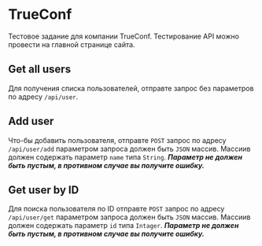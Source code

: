 # TrueConf
Тестовое задание для компании TrueConf. Тестирование API можно провести на главной странице сайта.

## Get all users
Для получения списка пользователей, отправте запрос без параметров по адресу `/api/user`.

## Add user
Что-бы добавить пользователя, отправте `POST` запрос по адресу `/api/user/add` параметром запроса должен быть `JSON` массив.
Массиив должен содержать параметр `name` типа `String`. ___Параметр не должен быть пустым, в противном случае вы получите ошибку.___

## Get user by ID
Для поиска пользователя по ID отправте `POST` запрос по адресу `/api/user/get` параметром запроса должен быть `JSON` массив.
Массиив должен содержать параметр `id` типа `Intager`. ___Параметр не должен быть пустым, в противном случае вы получите ошибку.___
